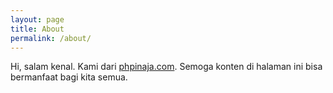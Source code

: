 ```yaml
---
layout: page
title: About
permalink: /about/
---
```


Hi, salam kenal. Kami dari [phpinaja.com](https://phpinaja.com/).
Semoga konten di halaman ini bisa bermanfaat bagi kita semua.
